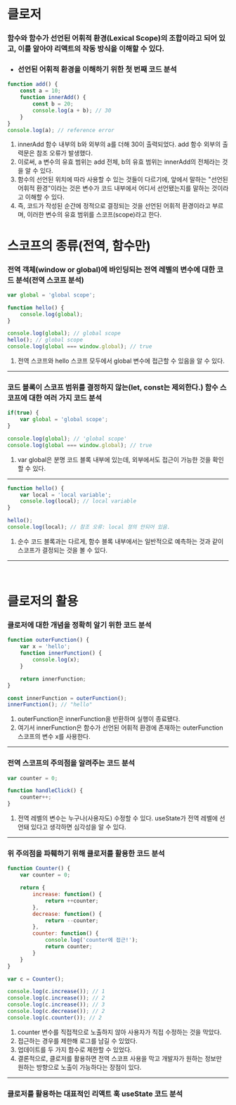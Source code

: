 # 클로저

### 함수와 함수가 선언된 어휘적 환경(Lexical Scope)의 조합이라고 되어 있고, 이를 알아야 리액트의 작동 방식을 이해할 수 있다.

- ### 선언된 어휘적 환경을 이해하기 위한 첫 번째 코드 분석
```javascript
function add() {
    const a = 10;
    function innerAdd() {
        const b = 20;
        console.log(a + b); // 30
    }
}
console.log(a); // reference error
```

1. innerAdd 함수 내부의 b와 외부의 a를 더해 30이 출력되었다. add 함수 외부의 출력문은 참조 오류가 발생했다.
2. 이로써, a 변수의 유효 범위는 add 전체, b의 유효 범위는 innerAdd의 전체라는 것을 알 수 있다.
3. 함수의 선언된 위치에 따라 사용할 수 있는 것들이 다르기에, 앞에서 말하는 "선언된 어휘적 환경"이라는 것은 변수가 코드 내부에서 어디서 선언됐는지를 말하는 것이라고 이해할 수 있다.
4. 즉, 코드가 작성된 순간에 정적으로 결정되는 것을 선언된 어휘적 환경이라고 부르며, 이러한 변수의 유효 범위를 스코프(scope)라고 한다.

# 스코프의 종류(전역, 함수만)

### 전역 객체(window or global)에 바인딩되는 전역 레벨의 변수에 대한 코드 분석(전역 스코프 분석)
```javascript
var global = 'global scope';

function hello() {
    console.log(global);
}

console.log(global); // global scope
hello(); // global scope
console.log(global === window.global); // true
```
1. 전역 스코프와 hello 스코프 모두에서 global 변수에 접근할 수 있음을 알 수 있다.

---

### 코드 블록이 스코프 범위를 결정하지 않는(let, const는 제외한다.) 함수 스코프에 대한 여러 가지 코드 분석

```javascript
if(true) {
    var global = 'global scope';
}

console.log(global); // 'global scope'
console.log(global === window.global); // true
```
1. var global은 분명 코드 블록 내부에 있는데, 외부에서도 접근이 가능한 것을 확인할 수 있다.

---

```javascript
function hello() {
    var local = 'local variable';
    console.log(local); // local variable
}

hello(); 
console.log(local); // 참조 오류: local 정의 안되어 있음.
```
1. 순수 코드 블록과는 다르게, 함수 블록 내부에서는 일반적으로 예측하는 것과 같이 스코프가 결정되는 것을 볼 수 있다.
---
<br/>

# 클로저의 활용

### 클로저에 대한 개념을 정확히 알기 위한 코드 분석
```javascript
function outerFunction() {
    var x = 'hello';
    function innerFunction() {
        console.log(x);
    }

    return innerFunction;
}

const innerFunction = outerFunction();
innerFunction(); // "hello"
```
1. outerFunction은 innerFunction을 반환하며 실행이 종료됐다.
2. 여기서 innerFunction은 함수가 선언된 어휘적 환경에 존재하는 outerFunction 스코프의 변수 x를 사용한다.
---
### 전역 스코프의 주의점을 알려주는 코드 분석
```javascript
var counter = 0;

function handleClick() {
    counter++;
}
```
1. 전역 레벨의 변수는 누구나(사용자도) 수정할 수 있다. useState가 전역 레벨에 선언돼 있다고 생각하면 심각성을 알 수 있다.
---

### 위 주의점을 파훼하기 위해 클로저를 활용한 코드 분석
```javascript
function Counter() {
    var counter = 0;

    return {
        increase: function() {
            return ++counter;
        },
        decrease: function() {
            return --counter;
        },
        counter: function() {
            console.log('counter에 접근!');
            return counter;
        }
    }
}

var c = Counter();

console.log(c.increase()); // 1
console.log(c.increase()); // 2
console.log(c.increase()); // 3
console.log(c.decrease()); // 2
console.log(c.counter()); // 2
```
1. counter 변수를 직접적으로 노출하지 않아 사용자가 직접 수정하는 것을 막았다.
2. 접근하는 경우를 제한해 로그를 남길 수 있었다.
3. 업데이트를 두 가지 함수로 제한할 수 있었다.
4. 결론적으로, 클로저를 활용하면 전역 스코프 사용을 막고 개발자가 원하는 정보만 원하는 방향으로 노출이 가능하다는 장점이 있다.
---

### 클로저를 활용하는 대표적인 리액트 훅 useState 코드 분석


